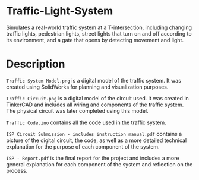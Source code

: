 # Traffic-Light-System

Simulates a real-world traffic system at a T-intersection, including changing traffic lights, pedestrian lights, street lights that turn on and off according to its environment, and a gate that opens by detecting movement and light.

# Description

`Traffic System Model.png` is a digital model of the traffic system. It was created using SolidWorks for planning and visualization purposes.

`Traffic Circuit.png` is a digital model of the circuit used. It was created in TinkerCAD and includes all wiring and components of the traffic system. The physical circuit was later completed using this model.

`Traffic Code.ino` contains all the code used in the traffic system.

`ISP Circuit Submission - includes instruction manual.pdf` contains a picture of the digital circuit, the code, as well as a more detailed technical explanation for the purpose of each component of the system.

`ISP - Report.pdf` is the final report for the project and includes a more general explanation for each component of the system and reflection on the process. 
